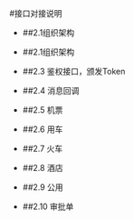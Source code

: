 #接口对接说明
- ##2.1组织架构

- ##2.1组织架构
- ##2.3 鉴权接口，颁发Token
- ##2.4 消息回调
- ##2.5 机票
- ##2.6 用车
- ##2.7 火车
- ##2.8 酒店
- ##2.9 公用
- ##2.10 审批单
